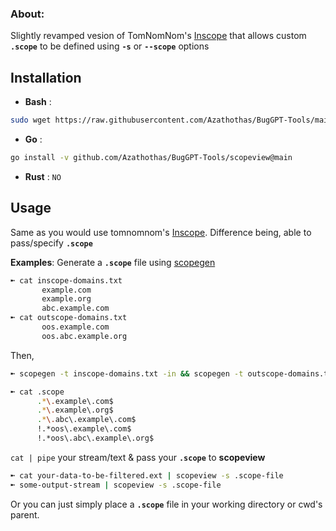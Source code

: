 ### About:
Slightly revamped vesion of TomNomNom's [Inscope](https://github.com/tomnomnom/hacks/tree/master/inscope) that allows custom **`.scope`** to be defined using **`-s`** or **`--scope`** options

## Installation
- **Bash** : 
```bash
sudo wget https://raw.githubusercontent.com/Azathothas/BugGPT-Tools/main/scopeview/scopeview.sh -O /usr/local/bin/scopeview.sh && sudo chmod +xwr /usr/local/bin/scopeview.sh 
```
- **Go** : 
```bash
go install -v github.com/Azathothas/BugGPT-Tools/scopeview@main
```
- **Rust** : `NO`
## Usage
Same as you would use tomnomnom's [Inscope](https://github.com/tomnomnom/hacks/tree/master/inscope).
Difference being, able to pass/specify **`.scope`**

**Examples**: Generate a  **`.scope`** file using [scopegen](https://github.com/Azathothas/BugGPT-Tools/tree/main/scopegen)
```bash
➼ cat inscope-domains.txt
       example.com
       example.org
       abc.example.com
➼ cat outscope-domains.txt
       oos.example.com
       oos.abc.example.org
 ```
 Then,
 ```bash 
 ➼ scopegen -t inscope-domains.txt -in && scopegen -t outscope-domains.txt -os | tee -a .scope
 ``` 
 ```bash 
➼ cat .scope
       .*\.example\.com$
       .*\.example\.org$
       .*\.abc\.example\.com$
       !.*oos\.example\.com$
       !.*oos\.abc\.example\.org$
 ```
`cat | pipe` your stream/text & pass your **`.scope`** to **scopeview**
```bash
➼ cat your-data-to-be-filtered.ext | scopeview -s .scope-file 
➼ some-output-stream | scopeview -s .scope-file
```
Or you can just simply place a **`.scope`** file in your working directory or cwd's parent.

